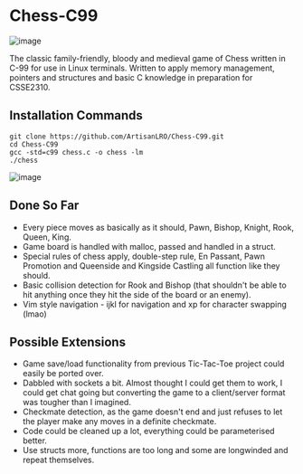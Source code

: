 # Chess-C99
![image](https://i.imgur.com/DT0L331.png)

The classic family-friendly, bloody and medieval game of Chess written in C-99 for use in Linux terminals. Written to apply memory management, pointers and structures and basic C knowledge in preparation for CSSE2310.

## Installation Commands
```
git clone https://github.com/ArtisanLRO/Chess-C99.git
cd Chess-C99
gcc -std=c99 chess.c -o chess -lm
./chess
```
![image](https://i.imgur.com/HltNU6k.png)

## Done So Far
- Every piece moves as basically as it should, Pawn, Bishop, Knight, Rook, Queen, King.
- Game board is handled with malloc, passed and handled in a struct.
- Special rules of chess apply, double-step rule, En Passant, Pawn Promotion and Queenside and Kingside Castling all function like they should.
- Basic collision detection for Rook and Bishop (that shouldn't be able to hit anything once they hit the side of the board or an enemy).
- Vim style navigation - ijkl for navigation and xp for character swapping (lmao)

## Possible Extensions
- Game save/load functionality from previous Tic-Tac-Toe project could easily be ported over.
- Dabbled with sockets a bit. Almost thought I could get them to work, I could get chat going but converting the game to a client/server format was tougher than I imagined.
- Checkmate detection, as the game doesn't end and just refuses to let the player make any moves in a definite checkmate.
- Code could be cleaned up a lot, everything could be parameterised better.
- Use structs more, functions are too long and some are longwinded and repeat themselves.
